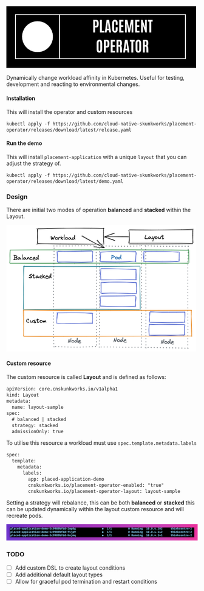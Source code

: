 <img src="images/title.png" width="500px;"/>

Dynamically change workload affinity in Kubernetes. Useful for testing, development and reacting to environmental changes.

#### Installation

This will install the operator and custom resources

```
kubectl apply -f https://github.com/cloud-native-skunkworks/placement-operator/releases/download/latest/release.yaml
```

#### Run the demo

This will install `placement-application` with a unique `layout` that you can adjust the strategy of.

```
kubectl apply -f https://github.com/cloud-native-skunkworks/placement-operator/releases/download/latest/demo.yaml
```


### Design 

There are initial two modes of operation **balanced** and **stacked** within the Layout.

<img src="images/03.png" width="500px;"/>

#### Custom resource

The custom resource is called **Layout** and is defined as follows:
```
apiVersion: core.cnskunkworks.io/v1alpha1
kind: Layout
metadata:
  name: layout-sample
spec:
  # balanced | stacked 
  strategy: stacked
  admissionOnly: true
```

  To utilise this resource a workload must use `spec.template.metadata.labels` 

```
spec:
  template:
    metadata:
      labels:
        app: placed-application-demo
        cnskunkworks.io/placement-operator-enabled: "true"
        cnskunkworks.io/placement-operator-layout: layout-sample
```



Setting a strategy will rebalance, this can be both **balanced** or **stacked** this can be updated dynamically within the layout custom resource and will recreate pods.

<img src="images/01.png" width="550px;" />


### TODO

- [ ] Add custom DSL to create layout conditions
- [ ] Add additional default layout types
- [ ] Allow for graceful pod termination and restart conditions